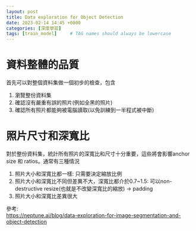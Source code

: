 ```yaml
---
layout: post
title: Data exploration for Object Detection
date: 2023-02-14 14:45 +0800
categories: [深度學習]
tags: [train_model]     # TAG names should always be lowercase
---
```


# 資料整體的品質
首先可以對整個資料集做一個初步的檢查，包含
1. 瀏覽整份資料集
2. 確認沒有嚴重有誤的照片(例如全黑的照片)
3. 確認所有照片都能夠被電腦讀取(以免訓練到一半程式被中斷)

# 照片尺寸和深寬比
對於整份資料集，統計所有照片的深寬比和尺寸十分重要，這些將會影響anchor size 和 ratios。通常有三種情況
1. 照片大小和深寬比都一樣: 
   只需要決定縮放比例
2. 照片大小和深寬比不同但差異不大，深寬比都介於0.7~1.5: 
   可以non-destructive resize(也就是不改變深寬比的縮放) -> padding
3. 照片大小和深寬比差異很大



參考:  
https://neptune.ai/blog/data-exploration-for-image-segmentation-and-object-detection  
